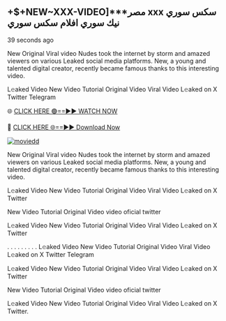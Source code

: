 ## +$+NEW~XXX-VIDEO]***مصر xxx سكس سوري نيك سوري افلام سكس سوري
39 seconds ago

New Original Viral video Nudes took the internet by storm and amazed viewers on various Leaked social media platforms. New, a young and talented digital creator, recently became famous thanks to this interesting video.

L𝚎aked Video New Video Tutorial Original Video Viral Video L𝚎aked on X Twitter Telegram

🌐 [CLICK HERE 🟢==►► WATCH NOW](https://cutt.ly/Ae6r88Uk)

🔴 [CLICK HERE 🌐==►► Download Now](https://cutt.ly/Ae6r88Uk)


[![moviedd](https://github.com/ultralytics/ultralytics/assets/168311417/8bb4e918-6b64-4455-a5ea-4b2e046cdd6e)](https://cutt.ly/Ae6r88Uk)

New Original Viral video Nudes took the internet by storm and amazed viewers on various Leaked social media platforms. New, a young and talented digital creator, recently became famous thanks to this interesting video.

L𝚎aked Video New Video Tutorial Original Video Viral Video L𝚎aked on X Twitter

New Video Tutorial Original Video video oficial twitter

L𝚎aked Video New Video Tutorial Original Video Viral Video L𝚎aked on X Twitter

. . . . . . . . . L𝚎aked Video New Video Tutorial Original Video Viral Video L𝚎aked on X Twitter Telegram

L𝚎aked Video New Video Tutorial Original Video Viral Video L𝚎aked on X Twitter

New Video Tutorial Original Video video oficial twitter

L𝚎aked Video New Video Tutorial Original Video Viral Video L𝚎aked on X Twitter.
